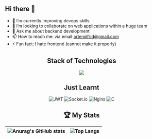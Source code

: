 ## Hi there 👋

- 🌱 I’m currently improving devops skills
- 👯 I’m looking to collaborate on web applications within a huge team
- 💬 Ask me about backend development
- 📫 How to reach me: via email artemiifrid@gmail.com
- ⚡ Fun fact: I hate frontend (cannot make it properly)


<div align="center">

  ## Stack of Technologies

  <p align="center">
  <a href="https://skillicons.dev">
    <img src="https://skillicons.dev/icons?i=aws,docker,firebase,react,flutter,java,mysql,notion,postgres,postman,redis,rust,stackoverflow,vscode,kubernetes" />
  </a>
</p>
  
  ## Just Learnt
  
  ![JWT](https://img.shields.io/badge/JWT-black?style=for-the-badge&logo=JSON%20web%20tokens)
  ![Socket.io](https://img.shields.io/badge/Socket.io-black?style=for-the-badge&logo=socket.io&badgeColor=010101)
  ![Nginx](https://img.shields.io/badge/nginx-%23009639.svg?style=for-the-badge&logo=nginx&logoColor=white)
  ![C](https://img.shields.io/badge/c-%2300599C.svg?style=for-the-badge&logo=c&logoColor=white)

  ## 🏆 My Stats 


| ![Anurag's GitHub stats](https://github-readme-stats.vercel.app/api?username=TemaDeveloper&theme=radical&show_icons=true) | ![Top Langs](https://github-readme-stats.vercel.app/api/top-langs/?username=TemaDeveloper&layout=compact&hide=python) |
|:---------------------------------------------------------------------------------------------------:|:------------------------------------------------------------------------------------------------:|

</div>




<!--
**TemaDeveloper/TemaDeveloper** is a ✨ _special_ ✨ repository because its `README.md` (this file) appears on your GitHub profile.

Here are some ideas to get you started:

- 🔭 I’m currently working on ...
- 🌱 I’m currently learning ...
- 👯 I’m looking to collaborate on ...
- 🤔 I’m looking for help with ...
- 💬 Ask me about ...
- 📫 How to reach me: ...
- 😄 Pronouns: ...
- ⚡ Fun fact: ...
-->
